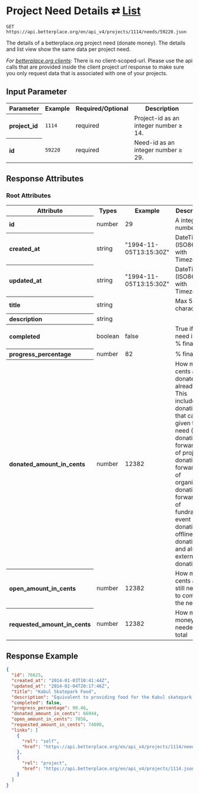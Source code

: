 
# Project Need Details ⇄ [List](needs_list.md)

```nginx
GET https://api.betterplace.org/en/api_v4/projects/1114/needs/59220.json
```

The details of a betterplace.org project need (donate money).
The details and list view show the same data per project need.

*For [betterplace.org clients](../README.md#client-api):*
There is no client-scoped-url.
Please use the api calls that are provided inside the client project _url_ response
to make sure you only request data that is associated with one of your projects.


## Input Parameter

<table>
  <tr>
    <th>Parameter</th>
    <th>Example</th>
    <th>Required/Optional</th>
    <th>Description</th>
  </tr>
  <tr>
    <th align="left">project_id</th>
    <td><code>1114</code></td>
    <td>required</td>
    <td>Project-id as an integer number ≥ 14.</td>
  </tr>
  <tr>
    <th align="left">id</th>
    <td><code>59220</code></td>
    <td>required</td>
    <td>Need-id as an integer number ≥ 29.</td>
  </tr>
</table>

## Response Attributes

### Root Attributes

  <table>
    <tr>
      <th>Attribute</th>
      <th>Types</th>
      <th>Example</th>
      <th>Description</th>
    </tr>
    <tr>
      <th align="left">id</th>
      <td>number</td>
      <td>29</td>
      <td>A integer number ≥ 1</td>
    </tr>
    <tr>
      <th align="left">created_at</th>
      <td>string</td>
      <td>"1994-11-05T13:15:30Z"</td>
      <td>DateTime (ISO8601 with Timezone)</td>
    </tr>
    <tr>
      <th align="left">updated_at</th>
      <td>string</td>
      <td>"1994-11-05T13:15:30Z"</td>
      <td>DateTime (ISO8601 with Timezone)</td>
    </tr>
    <tr>
      <th align="left">title</th>
      <td>string</td>
      <td></td>
      <td>Max 50 character</td>
    </tr>
    <tr>
      <th align="left">description</th>
      <td>string</td>
      <td></td>
      <td></td>
    </tr>
    <tr>
      <th align="left">completed</th>
      <td>boolean</td>
      <td>false</td>
      <td>True if the need is 100 % financed</td>
    </tr>
    <tr>
      <th align="left">progress_percentage</th>
      <td>number</td>
      <td>82</td>
      <td>% financed</td>
    </tr>
    <tr>
      <th align="left">donated_amount_in_cents</th>
      <td>number</td>
      <td>12382</td>
      <td>How many cents are donated already.
This includes all donations that can be given to a need
(direct donation, forwarding of project donation,
forwarding of organisation donation,
forwarding of fundraising event donations,
offline donations and also(!) external donations)
</td>
    </tr>
    <tr>
      <th align="left">open_amount_in_cents</th>
      <td>number</td>
      <td>12382</td>
      <td>How many cents are still needed to complete the need</td>
    </tr>
    <tr>
      <th align="left">requested_amount_in_cents</th>
      <td>number</td>
      <td>12382</td>
      <td>How much money is needed in total</td>
    </tr>
  </table>
</table>

## Response Example

```json
{
  "id": 76625,
  "created_at": "2014-01-03T10:41:44Z",
  "updated_at": "2014-02-04T20:17:46Z",
  "title": "Kabul Skatepark Food",
  "description": "Equivalent to providing food for the Kabul skatepark for 1 month including the Back-To-School program which runs 5 days/week. The Back-To-School program aims to give children the support they need to return to public school in Afghanistan.",
  "completed": false,
  "progress_percentage": 90.46,
  "donated_amount_in_cents": 66944,
  "open_amount_in_cents": 7056,
  "requested_amount_in_cents": 74000,
  "links": [
    {
      "rel": "self",
      "href": "https://api.betterplace.org/en/api_v4/projects/1114/needs/76625.json"
    },
    {
      "rel": "project",
      "href": "https://api.betterplace.org/en/api_v4/projects/1114.json"
    }
  ]
}
```

